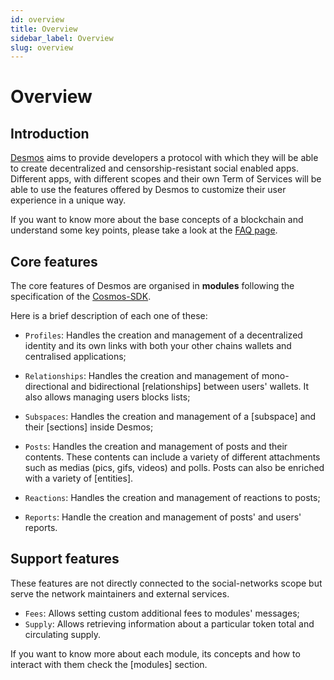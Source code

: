 ```yaml
---
id: overview
title: Overview
sidebar_label: Overview
slug: overview
---
```

# Overview

## Introduction
[Desmos](../01-intro.md) aims to provide developers a protocol with which they will be able to create decentralized and censorship-resistant social enabled apps. Different apps, with different scopes and their own Term of Services will be able to use the features offered by Desmos to customize their user experience in a unique way.
 
If you want to know more about the base concepts of a blockchain and understand some key points, please take a look at the [FAQ page](07-faq.md). 

## Core features
The core features of Desmos are organised in **modules** following the specification of the [Cosmos-SDK](https://docs.cosmos.network/main/building-modules/intro.html).   

Here is a brief description of each one of these:

* `Profiles`: Handles the creation and management of a decentralized identity and its own links with both your other chains wallets and centralised applications;

* `Relationships`: Handles the creation and management of mono-directional and bidirectional [relationships] between users' wallets. It also allows managing users blocks lists;

* `Subspaces`: Handles the creation and management of a [subspace] and their [sections] inside Desmos;

* `Posts`: Handles the creation and management of posts and their contents. These contents can include a variety of different attachments such as medias (pics, gifs, videos) and polls. Posts can also be enriched with a variety of [entities].

* `Reactions`: Handles the creation and management of reactions to posts;

* `Reports`: Handle the creation and management of posts' and users' reports.

## Support features
These features are not directly connected to the social-networks scope but serve the network maintainers and
external services.

* `Fees`: Allows setting custom additional fees to modules' messages;
* `Supply`: Allows retrieving information about a particular token total and circulating supply.

If you want to know more about each module, its concepts and how to interact with them check the [modules] section.
